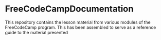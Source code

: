 # FreeCodeCampDocumentation
This repository contains the lesson material from various modules of the FreeCodeCamp program. This has been assembled to serve as a reference guide to the material presented
